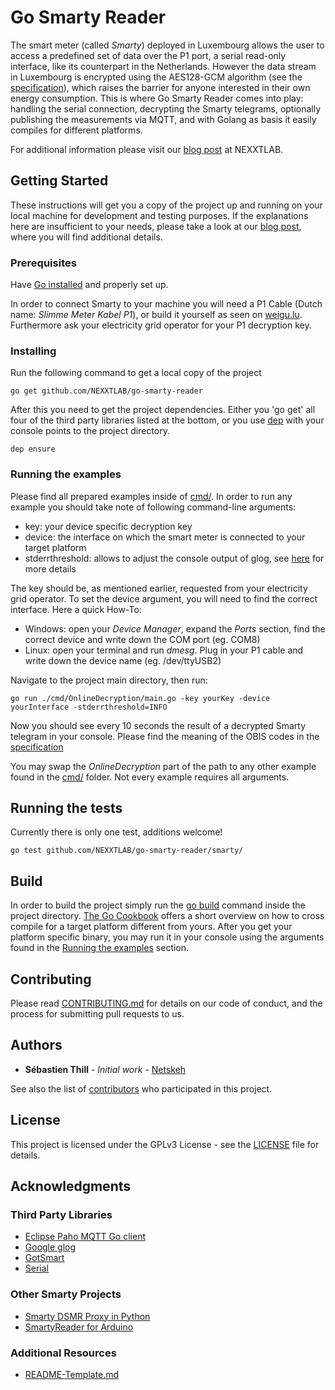 # Go Smarty Reader

The smart meter (called _Smarty_) deployed in Luxembourg allows the user to access a predefined set of data over the P1 port, a serial read-only interface, like its counterpart in the Netherlands.
However the data stream in Luxembourg is encrypted using the AES128-GCM algorithm (see the [specification](https://www.nexxtlab.lu/download/453/)), which raises the barrier for anyone interested in their own energy consumption.
This is where Go Smarty Reader comes into play: handling the serial connection, decrypting the Smarty telegrams, optionally publishing the measurements via MQTT, and with Golang as basis it easily compiles for different platforms.

For additional information please visit our [blog post](https://www.nexxtlab.lu/smarty-dongle/) at NEXXTLAB.
  

## Getting Started

These instructions will get you a copy of the project up and running on your local machine for development and testing purposes. If the explanations here are insufficient to your needs, please take a look at our [blog post](https://www.nexxtlab.lu/smarty-dongle/), where you will find additional details.  

### Prerequisites

Have [Go installed](https://golang.org/doc/install) and properly set up.

In order to connect Smarty to your machine you will need a P1 Cable (Dutch name: _Slimme Meter Kabel P1_), or build it yourself as seen on [weigu.lu](http://weigu.lu/microcontroller/smartyreader/index.html).
Furthermore ask your electricity grid operator for your P1 decryption key.


### Installing

Run the following command to get a local copy of the project
```
go get github.com/NEXXTLAB/go-smarty-reader
```
After this you need to get the project dependencies. Either you 'go get' all four of the third party libraries listed at the bottom, or you use [dep](https://github.com/golang/dep) with your console points to the project directory.
```
dep ensure
```

### Running the examples

Please find all prepared examples inside of [cmd/](https://github.com/NEXXTLAB/go-smarty-reader/tree/master/cmd). In order to run any example you should take note of following command-line arguments:
* key: your device specific decryption key
* device: the interface on which the smart meter is connected to your target platform
* stderrthreshold: allows to adjust the console output of glog, see [here](https://svn.apache.org/repos/asf/incubator/mesos/trunk/third_party/glog-0.3.1/doc/glog.html?p=1197837) for more details

The key should be, as mentioned earlier, requested from your electricity grid operator. To set the device argument, you will need to find the correct interface. Here a quick How-To:
* Windows: open your *Device Manager*, expand the *Ports* section, find the correct device and write down the COM port (eg. COM8)
* Linux: open your terminal and run *dmesg*. Plug in your P1 cable and write down the device name (eg. /dev/ttyUSB2)

Navigate to the project main directory, then run:
```
go run ./cmd/OnlineDecryption/main.go -key yourKey -device yourInterface -stderrthreshold=INFO
```
Now you should see every 10 seconds the result of a decrypted Smarty telegram in your console. Please find the meaning of the OBIS codes in the [specification](https://www.nexxtlab.lu/download/453/)  

You may swap the *OnlineDecryption* part of the path to any other example found in the [cmd/](https://github.com/NEXXTLAB/go-smarty-reader/tree/master/cmd) folder. Not every example requires all arguments.


## Running the tests

Currently there is only one test, additions welcome!
```
go test github.com/NEXXTLAB/go-smarty-reader/smarty/
```

## Build

In order to build the project simply run the [go build](https://golang.org/cmd/go/) command inside the project directory.
[The Go Cookbook](https://golangcookbook.com/chapters/running/cross-compiling/) offers a short overview on how to cross compile for a target platform different from yours. 
After you get your platform specific binary, you may run it in your console using the arguments found in the [Running the examples](#running-the-examples) section.

## Contributing

Please read [CONTRIBUTING.md](CONTRIBUTING.md) for details on our code of conduct, and the process for submitting pull requests to us.

## Authors

* **Sébastien Thill** - *Initial work* - [Netskeh](https://github.com/Netskeh)

See also the list of [contributors](https://github.com/NEXXTLAB/go-smarty-reader/contributors) who participated in this project.

## License

This project is licensed under the GPLv3 License - see the [LICENSE](LICENSE) file for details.

## Acknowledgments

### Third Party Libraries
* [Eclipse Paho MQTT Go client](https://github.com/eclipse/paho.mqtt.golang)
* [Google glog](https://github.com/golang/glog)
* [GotSmart](https://github.com/basvdlei/gotsmart)
* [Serial](https://github.com/tarm/serial)

### Other Smarty Projects
* [Smarty DSMR Proxy in Python](https://github.com/mweimerskirch/smarty_dsmr_proxy)
* [SmartyReader for Arduino](http://weigu.lu/microcontroller/smartyreader/index.html)

### Additional Resources
* [README-Template.md](https://gist.github.com/PurpleBooth/109311bb0361f32d87a2)

